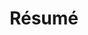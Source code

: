 ---
layout: page
title: Résumé
# importance: 5
permalink: /resume
# redirect_from: https://www.neelsjain.com/resume
redirect_to: /assets/pdf/Resume_Neel_Jain.pdf #https://www.neelsjain.com/assets/pdf/Resume_Neel_Jain.pdf
nav: true
---
